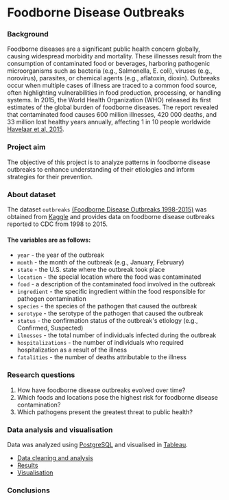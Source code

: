# Foodborne Disease Outbreaks

### Background
Foodborne diseases are a significant public health concern globally, causing widespread morbidity and mortality. These illnesses result from the consumption of contaminated food or beverages, harboring pathogenic microorganisms such as bacteria (e.g., Salmonella, E. coli), viruses (e.g., norovirus), parasites, or chemical agents (e.g., aflatoxin, dioxin). Outbreaks occur when multiple cases of illness are traced to a common food source, often highlighting vulnerabilities in food production, processing, or handling systems. In 2015, the World Health Organization (WHO) released its first estimates of the global burden of foodborne diseases. The report revealed that contaminated food causes 600 million illnesses, 420 000 deaths, and 33 million lost healthy years annually, affecting 1 in 10 people worldwide [Havelaar et al, 2015](https://journals.plos.org/plosmedicine/article?id=10.1371/journal.pmed.1001923).

### Project aim
The objective of this project is to analyze patterns in foodborne disease outbreaks to enhance understanding of their etiologies and inform strategies for their prevention. 

### About dataset
The dataset `outbreaks` [(Foodborne Disease Outbreaks 1998-2015)](https://www.kaggle.com/datasets/cdc/foodborne-diseases) was obtained from [Kaggle](https://www.kaggle.com/) and provides data on foodborne disease outbreaks reported to CDC from 1998 to 2015.

#### The variables are as follows:
- `year` - the year of the outbreak
- `month` - the month of the outbreak (e.g., January, February)
- `state` - the U.S. state where the outbreak took place
- `location` - the special location where the food was contaminated
- `food` - a description of the contaminated food involved in the outbreak
- `ingredient` - the specific ingredient within the food responsible for pathogen contamination
- `species` - the species of the pathogen that caused the outbreak
- `serotype` - the serotype of the pathogen that caused the outbreak
- `status` - the confirmation status of the outbreak's etiology (e.g., Confirmed, Suspected)
- `ilnesses` - the total number of individuals infected during the outbreak
- `hospitalizations` - the number of individuals who required hospitalization as a result of the illness
- `fatalities` - the number of deaths attributable to the illness

### Research questions
1. How have foodborne disease outbreaks evolved over time?
2. Which foods and locations pose the highest risk for foodborne disease contamination?
3. Which pathogens present the greatest threat to public health?

### Data analysis and visualisation
Data was analyzed using [PostgreSQL](https://www.postgresql.org/) and visualised in [Tableau](https://public.tableau.com/app/discover). 
- [Data cleaning and analysis](https://github.com/MGdata148/sleep-analysis/blob/main/code)
- [Results](https://github.com/MGdata148/sleep-analysis/blob/main/results.docx)
- [Visualisation](https://public.tableau.com/views/Sleepanalysis_17347068539190/SleepAnalysis?:language=en-US&publish=yes&:sid=&:redirect=auth&:display_count=n&:origin=viz_share_link)

### Conclusions


